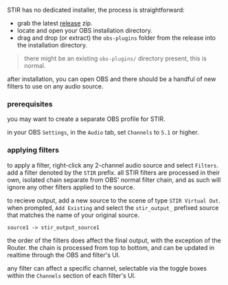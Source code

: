STIR has no dedicated installer, the process is straightforward:
* grab the latest [release](https://github.com/minteeaa/stir/releases) zip.
* locate and open your OBS installation directory.
* drag and drop (or extract) the `obs-plugins` folder from the release into the installation directory.
> there might be an existing `obs-plugins/` directory present, this is normal.

after installation, you can open OBS and there should be a handful of new filters to use on any audio source.

### prerequisites

you may want to create a separate OBS profile for STIR.

in your OBS `Settings`, in the `Audio` tab, set `Channels` to `5.1` or higher. 

### applying filters

to apply a filter, right-click any 2-channel audio source and select `Filters`. add a filter denoted by the `STIR` prefix. all STIR filters are processed in their own, isolated chain separate from OBS' normal filter chain, and as such will ignore any other filters applied to the source.

to recieve output, add a new source to the scene of type `STIR Virtual Out`. when prompted, `Add Existing` and select the `stir_output_` prefixed source that matches the name of your original source.

```
source1 -> stir_output_source1
```

the order of the filters does affect the final output, with the exception of the Router. the chain is processed from top to bottom, and can be updated in realtime through the OBS and filter's UI.

any filter can affect a specific channel, selectable via the toggle boxes within the `Channels` section of each filter's UI.

